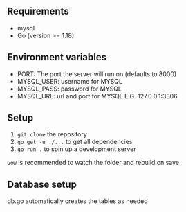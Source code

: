 ## Requirements
- mysql 
- Go (version >= 1.18)

## Environment variables
- PORT: The port the server will run on (defaults to 8000)
- MYSQL_USER: username for MYSQL
- MYSQL_PASS: password for MYSQL
- MYSQL_URL: url and port for MYSQL E.G. 127.0.0.1:3306
## Setup
1. `git clone` the repository
2. `go get -u ./...` to get all dependencies
3. `go run .` to spin up a development server

`Gow` is recommended to watch the folder and rebuild on save 

## Database setup
db.go automatically creates the tables as needed